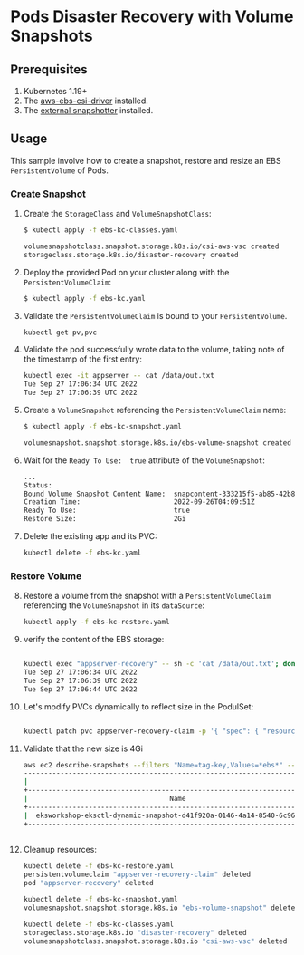# Pods Disaster Recovery with Volume Snapshots 

## Prerequisites

1. Kubernetes 1.19+ 
2. The [aws-ebs-csi-driver](https://github.com/kubernetes-sigs/aws-ebs-csi-driver) installed.
3. The [external snapshotter](https://github.com/kubernetes-csi/external-snapshotter) installed.

## Usage

This sample involve how to create a snapshot, restore and resize an EBS `PersistentVolume` of Pods.


### Create Snapshot

1. Create the `StorageClass` and `VolumeSnapshotClass`:
    ```sh
    $ kubectl apply -f ebs-kc-classes.yaml

    volumesnapshotclass.snapshot.storage.k8s.io/csi-aws-vsc created
    storageclass.storage.k8s.io/disaster-recovery created
    ```

2. Deploy the provided Pod on your cluster along with the `PersistentVolumeClaim`:
    ```sh
    $ kubectl apply -f ebs-kc.yaml

    ```

3. Validate the `PersistentVolumeClaim` is bound to your `PersistentVolume`.
    ```sh
    kubectl get pv,pvc

    ```

4. Validate the pod successfully wrote data to the volume, taking note of the timestamp of the first entry:
    ```sh
    kubectl exec -it appserver -- cat /data/out.txt
    Tue Sep 27 17:06:34 UTC 2022
    Tue Sep 27 17:06:39 UTC 2022

    ```

1. Create a `VolumeSnapshot` referencing the `PersistentVolumeClaim` name:
    ```sh
    $ kubectl apply -f ebs-kc-snapshot.yaml

    volumesnapshot.snapshot.storage.k8s.io/ebs-volume-snapshot created
    ```

2. Wait for the `Ready To Use:  true` attribute of the `VolumeSnapshot`: 
    ```sh
    ...
    Status:
    Bound Volume Snapshot Content Name:  snapcontent-333215f5-ab85-42b8-b4fc-27a6cba0cc19
    Creation Time:                       2022-09-26T04:09:51Z
    Ready To Use:                        true
    Restore Size:                        2Gi
    ```

3. Delete the existing app and its PVC:
    ```sh
    kubectl delete -f ebs-kc.yaml

    ```
### Restore Volume

8. Restore a volume from the snapshot with a `PersistentVolumeClaim` referencing the `VolumeSnapshot` in its `dataSource`:
    ```sh
    kubectl apply -f ebs-kc-restore.yaml
    ```


9.  verify the content of the EBS storage:
    ```sh

    kubectl exec "appserver-recovery" -- sh -c 'cat /data/out.txt'; done
    Tue Sep 27 17:06:34 UTC 2022
    Tue Sep 27 17:06:39 UTC 2022
    Tue Sep 27 17:06:44 UTC 2022
    ```

10. Let's modify PVCs dynamically to reflect size in the PodulSet:
    ```sh

    kubectl patch pvc appserver-recovery-claim -p '{ "spec": { "resources": { "requests": { "storage": "4Gi" }}}}'

    ```

11. Validate that the new size is 4Gi
    ```sh
    aws ec2 describe-snapshots --filters "Name=tag-key,Values=*ebs*" --query 'Snapshots[*].{VOL_ID:VolumeId,SnapshotID:SnapshotId,State:State,Size:VolumeSize,Name:[Tags[?Key==`Name`].Value] [0][0]}' --output table
    ------------------------------------------------------------------------------------------------------------------------------------------------------
    |                                                                  DescribeSnapshots                                                                 |
    +---------------------------------------------------------------------------+-------+-------------------------+------------+-------------------------+
    |                                   Name                                    | Size  |       SnapshotID        |   State    |         VOL_ID          |
    +---------------------------------------------------------------------------+-------+-------------------------+------------+-------------------------+
    |  eksworkshop-eksctl-dynamic-snapshot-d41f920a-0146-4a14-8540-6c961e5809e1 |  4    |  snap-0edcXXXX8XXXXb3 |  completed |  vol-03XXXXXXc1657  |
    +---------------------------------------------------------------------------+-------+-------------------------+------------+-------------------------+
  
    ```


12. Cleanup resources:
    ```sh
    kubectl delete -f ebs-kc-restore.yaml
    persistentvolumeclaim "appserver-recovery-claim" deleted
    pod "appserver-recovery" deleted

    kubectl delete -f ebs-kc-snapshot.yaml
    volumesnapshot.snapshot.storage.k8s.io "ebs-volume-snapshot" deleted

    kubectl delete -f ebs-kc-classes.yaml
    storageclass.storage.k8s.io "disaster-recovery" deleted
    volumesnapshotclass.snapshot.storage.k8s.io "csi-aws-vsc" deleted
    ```
